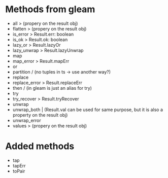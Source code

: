 # Methods from gleam

- all                 > (propery on the result obj)
- flatten             > (propery on the result obj)
- is_error            > Result.err: boolean
- is_ok               > Result.ok: boolean
- lazy_or             > Result.lazyOr
- lazy_unwrap         > Result.lazyUnwrap
- map
- map_error           > Result.mapErr
- or
- partition           / (no tuples in ts -> use another way?)
- replace
- replace_error       > Result.replaceErr
- then                / (in gleam is just an alias for try)
- try
- try_recover         > Result.tryRecover
- unwrap
- unwrap_both         | (Result.val can be used for same purpose, but it is also a property on the result obj)
- unwrap_error
- values              > (propery on the result obj)

# Added methods

- tap
- tapErr
- toPair
